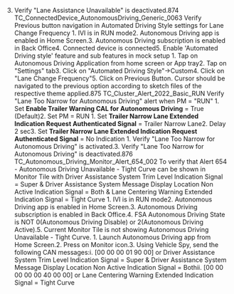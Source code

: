 3. Verify "Lane Assistance Unavailable" is deactivated.874 TC_ConnectedDevice_AutonomousDriving_Generic_0063 Verify Previous button navigation in Automated Driving Style settings for Lane Change Frequency 1. IVI is in RUN mode2. Autonomous Driving app is enabled in Home Screen.3. Autonomous Driving subscription is enabled in Back Office4. Connected device is connected5. Enable 'Automated Driving style' feature and sub features in mock setup 1. Tap on Autonomous Driving Application from home screen or App tray2. Tap on "Settings" tab3. Click on "Automated Driving Style"->Custom4. Click on "Lane Change Frequency"5. Click on Previous Button. Cursor should be navigated to the previous option according to sketch files of the respective theme applied.875 TC_Cluster_Alert_2022_Basic_RUN Verify "Lane Too Narrow for Autonomous Driving" alert when PM = "RUN" 1. Set **Enable Trailer Warning CAL for Autonomous Driving** = True (Default)2. Set PM = RUN 1. Set **Trailer Narrow Lane Extended Indication Request Authenticated Signal** = Trailer Narrow Lane2. Delay 2 sec3. Set **Trailer Narrow Lane Extended Indication Request Authenticated Signal** = No Indication 1. Verify "Lane Too Narrow for Autonomous Driving" is activated.3. Verify "Lane Too Narrow for Autonomous Driving" is deactivated.876 TC_Autonomous_Driving_Monitor_Alert_654_002 To verify that Alert 654 - Autonomous Driving Unavailable - Tight Curve can be shown in Monitor Tile with Driver Assistance System Trim Level Indication Signal = Super & Driver Assistance System Message Display Location Non Active Indication Signal = Both & Lane Centering Warning Extended Indication Signal = Tight Curve 1. IVI is in RUN mode2. Autonomous Driving app is enabled in Home Screen.3. Autonomous Driving subscription is enabled in Back Office.4. FSA Autonomous Driving State is NOT 0(Autonomous Driving Disable) or 2(Autonomous Driving Active).5. Current Monitor Tile is not showing Autonomous Driving Unavailable - Tight Curve. 1. Launch Autonomous Driving app from Home Screen.2. Press on Monitor icon.3. Using Vehicle Spy, send the following CAN messages:i. [00 00 00 01 90 00] or Driver Assistance System Trim Level Indication Signal = Super & Driver Assistance System Message Display Location Non Active Indication Signal = Bothii. [00 00 00 00 00 40 00 00] or Lane Centering Warning Extended Indication Signal = Tight Curve